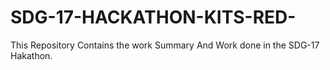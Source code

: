 # SDG-17-HACKATHON-KITS-RED-
This Repository Contains the work Summary And Work done in the SDG-17 Hakathon.
